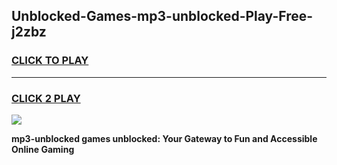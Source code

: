 
## Unblocked-Games-mp3-unblocked-Play-Free-j2zbz
<h3>
<a href="https://premium76.site?title=mp3-unblocked&ref=23A">CLICK TO PLAY</a></h3>
<hr>

<h3>
<a href="https://premium76.site?title=mp3-unblocked&ref=23A">CLICK 2 PLAY</a>
  
</h3>

<a href="https://premium76.site?title=mp3-unblocked&ref=23A"><img src="https://clearcache.store/games.png"></a>


**mp3-unblocked games unblocked: Your Gateway to Fun and Accessible Online Gaming**
